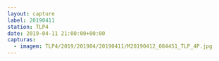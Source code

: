 ```yaml
---
layout: capture
label: 20190411
station: TLP4
date: 2019-04-11 21:00:00+00:00
capturas:
  - imagem: TLP4/2019/201904/20190411/M20190412_084451_TLP_4P.jpg
---
```

